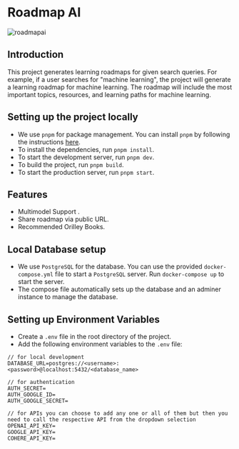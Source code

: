 # Roadmap AI

<!-- ![roadmapai](https://github.com/vishwajeetraj11/ai-roadmap-generator/assets/28717686/a6a25a10-bf5f-43b7-8ac3-9e6276dd14f6) -->

![roadmapai](https://github.com/vishwajeetraj11/ai-roadmap-generator/assets/28717686/effca7be-ad3c-46a2-88d3-371147b39eda)

## Introduction

This project generates learning roadmaps for given search queries. For example, if a user searches for "machine learning", the project will generate a learning roadmap for machine learning. The roadmap will include the most important topics, resources, and learning paths for machine learning.

## Setting up the project locally

- We use `pnpm` for package management. You can install `pnpm` by following the instructions [here](https://pnpm.io/installation).
- To install the dependencies, run `pnpm install`.
- To start the development server, run `pnpm dev`.
- To build the project, run `pnpm build`.
- To start the production server, run `pnpm start`.

## Features

- Multimodel Support .
- Share roadmap via public URL.
- Recommended Orilley Books.

## Local Database setup

- We use `PostgreSQL` for the database. You can use the provided `docker-compose.yml` file to start a `PostgreSQL` server. Run `docker-compose up` to start the server.
- The compose file automatically sets up the database and an adminer instance to manage the database.

## Setting up Environment Variables

- Create a `.env` file in the root directory of the project.
- Add the following environment variables to the `.env` file:

```env
// for local development
DATABASE_URL=postgres://<username>:<password>@localhost:5432/<database_name>

// for authentication
AUTH_SECRET=
AUTH_GOOGLE_ID=
AUTH_GOOGLE_SECRET=

// for APIs you can choose to add any one or all of them but then you need to call the respective API from the dropdown selection
OPENAI_API_KEY=
GOOGLE_API_KEY=
COHERE_API_KEY=
```
